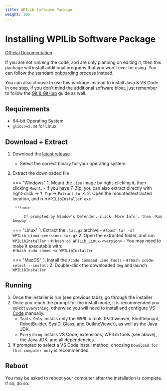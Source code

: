 ```yaml
---
title: WPILib Software Package
weight: 100
---
```


# Installing WPILib Software Package
[Official Documentation](https://docs.wpilib.org/en/stable/docs/zero-to-robot/step-2/wpilib-setup.html)

If you are not *running* the code, and are only planning on editing it, then this package will install additional programs that you won't ever be using. You can follow the standard [onboarding](index.md#onboarding) process instead.

You can also choose to use this package instead to install Java & VS Code in one step, if you don't mind the additional software bloat, just remember to follow the [Git & GitHub](git.md) guide as well.

## Requirements
- 64-bit Operating System
- `glibc>=2.34` for Linux

## Download + Extract
1. Download the [latest release](https://github.com/wpilibsuite/allwpilib/releases/latest)
    - Select the correct binary for your operating system.
2. Extract the downloaded file
    
    === "Windows"
        1. Mount the `.iso` image by right-clicking it, then clicking `Mount`.
            - If you have 7-Zip, you can also extract directly with right-click → `7-Zip` → `Extract to X`.
        2. Open the mounted/extracted location, and run `WPILibInstaller.exe`

        !!!note

            If prompted by Window's Defender, click `More Info`, then `Run Anyway`.

    === "Linux"
        1. Extract the `.tar.gz` archive
            - `#!bash tar -xf WPILib_Linux-<version>.tar.gz`
        2. Open the extracted folder, and run `WPILibInstaller`
            - `#!bash cd WPILib_Linux-<version>`
            - You may need to make it executable with:  
            `#!bash sudo chmod +x WPILibInstaller`

    === "MacOS"
        1. Install the `Xcode Command Line Tools`
            - `#!bash xcode-select --install`
        2. Double-click the downloaded `dmg` and launch `WPILibInstaller`

## Running
1. Once the installer is run (see previous tabs), go through the installer
2. Once you reach the prompt for the install mode, it is recommended you select `Everything`, otherwise you will need to install and configure [VS Code](vs_code.md) manually.
    - `Tools Only` installs only the WPILib tools (Pathweaver, Shuffleboard, RobotBuilder, SysID, Glass, and OutlineViewer), as well as the Java JDK.
    - `Everything` installs VS Code, extensions, WPILib tools (see above), the Java JDK, and all dependencies
3. If prompted to select a VS Code install method, choosing `Download for this computer only` is recommended

## Reboot
You may be asked to reboot your computer after the installation is complete. If so, do so.
